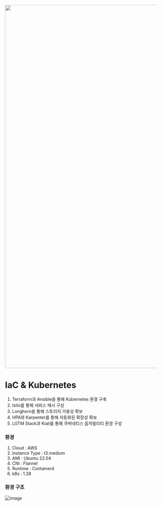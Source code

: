 <img src="https://github.com/user-attachments/assets/f44c77e5-7f92-4cf6-b4e7-f26cf14fe0e2" width="1200">

# IaC & Kubernetes
1) Terraform과 Ansible을 통해 Kubernetes 환경 구축
2) Istio를 통해 서비스 메시 구성
3) Longhorn을 통해 스토리지 가용성 확보
4) HPA와 Karpenter를 통해 자동화된 확장성 확보
5) LGTM Stack과 Kiali를 통해 쿠버네티스 옵저빌리티 환경 구성
   
### 환경
1) Cloud : AWS
2) Instance Type : t3.medium
3) AMI : Ubuntu 22.04
4) CNI : Flannel
5) Runtime : Containerd
6) k8s : 1.28

### 환경 구조
![image](https://github.com/user-attachments/assets/6b840066-e8a9-4fb4-9ed3-22f6e9e69705)
